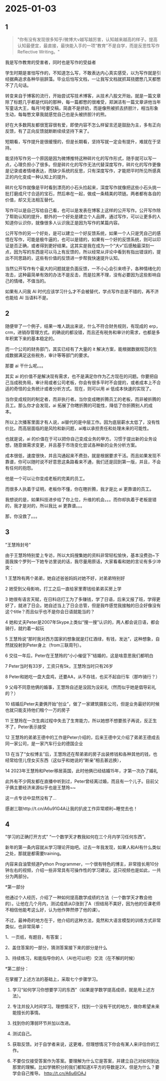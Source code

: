 # 2025-01-03

## 1

> "你有没有发现很多知乎/微博大v越写越厉害，认知越来越高的样子。提高认知最便宜，最直接，最快能入手的一项“教育”不是自学，而是反思性写作Reflective Writing。"

我是写作教育的受害者，同时也是写作的受益者

学生时期是害怕写作的，不知道怎么写，不敢表达内心真实感受，以为写作就是引经据典追求各种华丽辞藻。毕业后怕写文档，一让我写文档就抓耳挠腮憋几天都憋不了几句话。

转变来自于博客的流行，开始尝试写技术博客，从技术八股文开始，就是一篇文章除了标题几乎都是代码的那种，每一篇都憋的很难受，郑渊洁有一篇文章讲他当年写童话大王，每月1号要交稿，简直不是挤奶，而是像熊被抓去挤胆汁，相当形象生动，每每憋文章我就感觉自己也是头被挤胆汁的熊。

好在大多数网友都很宽容很有爱，即使内容不怎么样留言还是鼓励为主，多有正向反馈，有了正向反馈就断断续续坚持下来了。

短期看，写作提升是很缓慢的，但是长期看，坚持写就一定会有提升，难就在于坚持。

能坚持写作另一个原因是因为微博推特这种碎片化的写作形式，随手就可以写一点，心理负担小了很多。但是碎片化的写作无法代替深度写作，碎片化的写作更像是记录或者情绪表达，而缺少系统的反思，只有深度写作，才能把平时所见所感真正的内化变成一种认知上的提升。

碎片化写作就像是平时看到漂亮的小石头捡起来，深度写作就像把这些小石头挑一批打磨成尺寸合适的宝石，然后串在一起，做成一条精美的项链。两者都有各自的价值，却又无法相互替代。

写作可以是自己写给自己看，也可以是发表在博客上这样的公开写作。公开写作除了帮助认知的提升，额外的一个好处是建立个人品牌，通过写作，可以让更多的人知道你认识你，就像很多人认识我正是因为写作的某篇内容。

公开写作的另一个好处，是可以建立一个好反馈系统，如果一个人只是凭自己的感悟在写作，可能是极牛逼的，也可以是错的，如果有一个好的反馈系统，则可以印证是否正确，或者得到更好结果。这其实是我在成为一个“大v”后感触最深刻一点，因为写的东西是可以马上有反馈的，所以经常从评论中看到有指出错误的，提出不同思路的，这些有价值的反馈进一步帮我快速提升认知。

当然公开写作有个最大的问题就是负面反馈，一不小心会引来喷子，各种情绪化的攻击，这种最简单有效的办法不是反击，而是拉黑不理，没有必要因为这些影响自己的情绪，不值当的。

如果有人问我 AI 时代应该学习什么才不会被替代，学点写作总是不错的，再不济也能给 AI 当语料不是。

## 2

随便举了一个例子，结果一堆人跳出来说，什么不符合财务规则，有现成的 erp，crm，进销存管理方式。的确说的都没错，而且还有税务和审计的需求，也都是多年积累下来的基本稳定的。

而一个公司的财务部门，其实已经有了大量的 it 解决方案，能根据数据规范的生成数据满足这些税务，审计等等部门的要求。

那要 ai 干什么呢。。。

其实 ai 的价值不是解决现有需求，也不是满足你作为乙方现在的问题。你要把自己当成税务局，审计局或者公司老板，你会有很多平时不会提的，或者成本上不合适的奇怪的业务统计或者分析方式。现在，则可以用 ai 低成本快速的实现了。

当你变成规则的制定者，而非执行者。当你变成瞎折腾员工的老板，而非被折腾的员工。那么你才会发现，ai 拓展了你瞎折腾的可能性，降低了你折腾别人的成本。

所以上次播客里面才有人说，ai替代的是中层工作。因为底层薪水太低了，没有性价比。而高层面临的是风险和新问题，ai难以承担责任和处理未来的可能性。

也就是说，ai 的价值在于可以把你自己变成业务的甲方。习惯于提出新的业务设想，随意做需求变更，并且基于市场变化尝试各种新的业务分析方案。

成本很低，速度很快，并且沟通起来不费劲，就是根据要求干活。而且如果发现不靠谱，你可以随时说不好意思这条路看来不通，我们还是回到第一版，并且，不会有任何的抱怨。

他是一个可以让你变成老板的完美的员工。

而很多人执着于证明，老板你不懂，你在瞎折腾，我才是比 ai 更靠谱的员工。

我想说的是，如果科技进步给了你上位，升维的机会。。。而你却执着于老板是错的，我才是对的，所以我比 ai 更靠谱。。。

那，你没救了。。。

## 3

"王慧玲封号"

由于王慧玲特别爱上专访，所以大妈搜集她的资料非常轻松愉快，基本没费劲~下面我挨个罗列一下她专访里说的话，我尽量用原话，大家看看和她的言论有多少冲突：

1 王慧玲有两个弟弟，她自述爸爸妈妈对她不好，对弟弟特别好

2 她受到父母影响，打工之后一直给家里寄钱给弟弟买房上学

3 她很有语言天赋，在日料店打工为了多赚钱，学了日语，后来又报了班，学得更好了，就进了日企。她自述当上了日企总管，但是我咋感觉我接触的日企好像没有这个title？而且似乎也不是你会日语就能当的？

4 她和丈夫Peter是2007年Skype上类似“搜一搜”认识的，两人都会说日语，都会骑行，就约着一起玩

5 王慧玲说“那时我对西方国家的想象就是灯红酒绿，有钱，发达”，这种想象，自然就投射到Peter身上（from三联周刊）。

6 交往一年后，Peter在王慧玲的“小小催促下”结婚的，这是啥意思我们都明白

7 Peter当时有33岁，工资只有5k，王慧玲当时只有26岁

8 Peter和她吃一盘大盘鸡，还要AA，从不存钱，也买不起自行车（那咋骑行？）

9 父母不同意他俩的婚事，王慧玲自述是没因为没彩礼（然而似乎她是倡导彩礼的？）

10 结婚后Peter夫妻俩开始“创业”，做了一家建筑摄影公司，但是业务最好的时候也就只能支持他们租个一万的房子

11 王慧玲在一次生病过程中失去了生育能力，所以她想不想要孩子再说，反正生不了，Peter表示接受

12 王慧玲的弟弟王德中的工作是Peter介绍的，后来王德中又介绍了弟弟王德成去同一家公司，是一家汽车行业的德国企业

13 在当了“女权博主”后，王慧玲还在帮弟弟的房子出装修钱和各种其他的钱，也经常给侄儿侄女买东西（这似乎和她说的“断亲”相去甚远换），

14 2023年王慧玲和Peter移居英国，此时他俩已经结婚15年，才第一次办了婚礼

此外有不少网友都在直播中听到过，Peter曾经离过婚，而且有一个儿子。目前父子俩主要经济来源似乎也是王慧玲~~

这一点专访中显然没有了...

感谢三联http://t.cn/A6u91G4A让我的扒皮工作异常顺利~睡觉去也！

## 4

"学习的正确打开方式" “一个数学天才教我如何在三个月内学习任何东西”。

新年的第一条内容就从学习理论开始吧。过去一年我发现，如果人和AI有什么类似之处，那就是都需要training。

内容来自油管频道Python Programmer，一个很有特色的博主，非常擅长用10分钟左右的视频，介绍一些非常具有可操作性的学习建议。这只视频也是如此，一共分为两部分。

*第一部分

他通过个人经历，介绍了一种如何提高数学成绩的方法（一个数学天才教会他的）。让他在几个月内，测试成绩从D涨到了A（但结局不美好，因为他的任课老师不相信他能考这么好，认为他作弊然停了他的课）。

不过，最神奇的地方在于，他介绍的这种方法，竟然和大语言模型的训练方式非常类似，也非常简单：

1、一页纸，有题目，有答案；

2、盖住答案的一部分，猜测答案接下来的部分是什么

3、持续练习，和能指导你的人（AI也可以吧）交流（在不解的时候）

*第二部分：

在掌握了上述方法的基础上，采取七个步骤学习。

1. 学习“如何学习你想要学习的东西”（如果是学数学提高成绩，就是用上述方法）。

2. 专注并投入时间学习。理想情况下，找到一个没有干扰的地方，做你希望未来能擅长的事情。

4. 找到你的薄弱环节并加以改进。

5. 测试自己。

6. 获取反馈。对于自学者来说，这更难，但理想情况下你会有某人来评估你的工作。

7. 不要仅仅接受答案作为答案。要理解为什么它是答案，并建立自己对如何到达那里的理解。比如学微积分的我们都知道X平方的导数是2X，但是为什么？要学会自己推导。 http://t.cn/A6u6lOAJ

